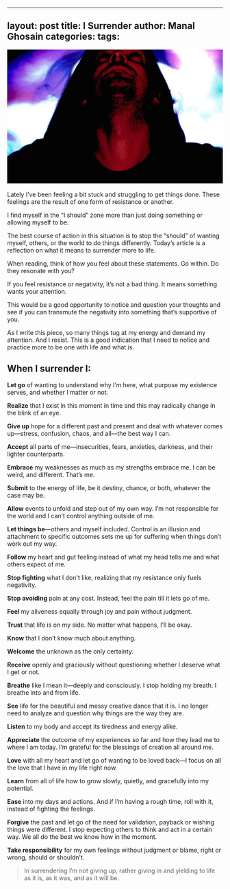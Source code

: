 
---
layout: post
title: I Surrender
author: Manal Ghosain
categories:
tags:
---

![Surrender](/images/surrender.jpg)

Lately I’ve been feeling a bit stuck and struggling to get things done. These feelings are the result of one form of resistance or another.

I find myself in the “I should” zone more than just doing something or allowing myself to be.

The best course of action in this situation is to stop the “should” of wanting myself, others, or the world to do things differently. Today’s article is a reflection on what it means to surrender more to life.

When reading, think of how you feel about these statements. Go within. Do they resonate with you?

If you feel resistance or negativity, it’s not a bad thing. It means something wants your attention.

This would be a good opportunity to notice and question your thoughts and see if you can transmute the negativity into something that’s supportive of you.

As I write this piece, so many things tug at my energy and demand my attention. And I resist. This is a good indication that I need to notice and practice more to be one with life and what is.

## When I surrender I:

**Let go** of wanting to understand why I’m here, what purpose my existence serves, and whether I matter or not. 

**Realize** that I exist in this moment in time and this may radically change in the blink of an eye. 

**Give up** hope for a different past and present and deal with whatever comes up—stress, confusion, chaos, and all—the best way I can. 

**Accept** all parts of me—insecurities, fears, anxieties, darkness, and their lighter counterparts. 

**Embrace** my weaknesses as much as my strengths embrace me. I can be weird, and different. That’s me. 

**Submit** to the energy of life, be it destiny, chance, or both, whatever the case may be. 

**Allow** events to unfold and step out of my own way. I’m not responsible for the world and I can’t control anything outside of me. 

**Let things be**—others and myself included. Control is an illusion and attachment to specific outcomes sets me up for suffering when things don’t work out my way. 

**Follow** my heart and gut feeling instead of what my head tells me and what others expect of me. 

**Stop fighting** what I don't like, realizing that my resistance only fuels negativity. 

**Stop avoiding** pain at any cost. Instead, feel the pain till it lets go of me. 

**Feel** my aliveness equally through joy and pain without judgment. 

**Trust** that life is on my side. No matter what happens, I’ll be okay. 

**Know** that I don’t know much about anything. 

**Welcome** the unknown as the only certainty. 

**Receive** openly and graciously without questioning whether I deserve what I get or not. 

**Breathe** like I mean it—deeply and consciously. I stop holding my breath. I breathe into and from life. 

**See** life for the beautiful and messy creative dance that it is. I no longer need to analyze and question why things are the way they are. 

**Listen** to my body and accept its tiredness and energy alike. 

**Appreciate** the outcome of my experiences so far and how they lead me to where I am today. I’m grateful for the blessings of creation all around me. 

**Love** with all my heart and let go of wanting to be loved back—I focus on all the love that I have in my life right now. 

**Learn** from all of life how to grow slowly, quietly, and gracefully into my potential. 

**Ease** into my days and actions. And if I’m having a rough time, roll with it, instead of fighting the feelings. 

**Forgive** the past and let go of the need for validation, payback or wishing things were different. I stop expecting others to think and act in a certain way. We all do the best we know how in the moment. 

**Take responsibility** for my own feelings without judgment or blame, right or wrong, should or shouldn’t. 

> In surrendering I’m not giving up, rather giving in and yielding to life as it is, as it was, and as it will be.